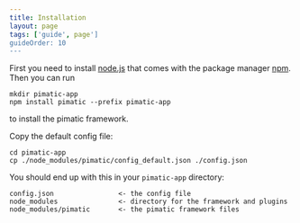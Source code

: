 ```yaml
---
title: Installation
layout: page
tags: ['guide', page']
guideOrder: 10
---
```

First you need to install [node.js](http://nodejs.org) that comes with the package manager 
[npm](https://npmjs.org/). Then you can run

    mkdir pimatic-app
    npm install pimatic --prefix pimatic-app

to install the pimatic framework.

Copy the default config file:

    cd pimatic-app
    cp ./node_modules/pimatic/config_default.json ./config.json

You should end up with this in your `pimatic-app` directory:

	config.json                <- the config file
	node_modules               <- directory for the framework and plugins
	node_modules/pimatic       <- the pimatic framework files